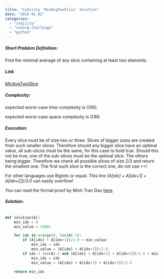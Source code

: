 ```yaml
---
title: "Codility 'MinAvgTwoSlice' Solution"
date: "2015-01-02"
categories: 
  - "codility"
  - "coding-challenge"
  - "python"
---
```


##### Short Problem Definition:

Find the minimal average of any slice containing at least two elements.

##### Link

[MinAvgTwoSlice](https://codility.com/demo/take-sample-test/min_avg_two_slice)

##### Complexity:

expected worst-case time complexity is O(N);

expected worst-case space complexity is O(N)

##### Execution:

Every slice must be of size two or three. Slices of bigger sizes are created from such smaller slices. Therefore should any bigger slice have an optimal value, all sub-slices must be the same, for this case to hold true. Should this not be true, one of the sub-slices must be the optimal slice. The others being bigger. Therefore we check all possible slices of size 2/3 and return the smallest one. The first such slice is the correct one, do not use <=!

For other languages use BigInts or equal. This line _(A\[idx\] + A\[idx+1\] + A\[idx+2\])/3.0_ can easily overflow!

You can read the formal proof by Minh Tran Dao [here](https://github.com/daotranminh/playground/blob/master/src/codibility/MinAvgTwoSlice/proof.pdf).

##### Solution:

```python

def solution(A):
    min_idx = 0
    min_value = 10001

    for idx in xrange(0, len(A)-1):
        if (A[idx] + A[idx+1])/2.0 < min_value:
            min_idx = idx
            min_value = (A[idx] + A[idx+1])/2.0
        if idx < len(A)-2 and (A[idx] + A[idx+1] + A[idx+2])/3.0 < min_value:
            min_idx = idx
            min_value = (A[idx] + A[idx+1] + A[idx+2])/3.0

    return min_idx
```
